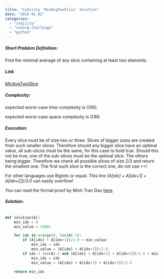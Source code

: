 ```yaml
---
title: "Codility 'MinAvgTwoSlice' Solution"
date: "2015-01-02"
categories: 
  - "codility"
  - "coding-challenge"
  - "python"
---
```


##### Short Problem Definition:

Find the minimal average of any slice containing at least two elements.

##### Link

[MinAvgTwoSlice](https://codility.com/demo/take-sample-test/min_avg_two_slice)

##### Complexity:

expected worst-case time complexity is O(N);

expected worst-case space complexity is O(N)

##### Execution:

Every slice must be of size two or three. Slices of bigger sizes are created from such smaller slices. Therefore should any bigger slice have an optimal value, all sub-slices must be the same, for this case to hold true. Should this not be true, one of the sub-slices must be the optimal slice. The others being bigger. Therefore we check all possible slices of size 2/3 and return the smallest one. The first such slice is the correct one, do not use <=!

For other languages use BigInts or equal. This line _(A\[idx\] + A\[idx+1\] + A\[idx+2\])/3.0_ can easily overflow!

You can read the formal proof by Minh Tran Dao [here](https://github.com/daotranminh/playground/blob/master/src/codibility/MinAvgTwoSlice/proof.pdf).

##### Solution:

```python

def solution(A):
    min_idx = 0
    min_value = 10001

    for idx in xrange(0, len(A)-1):
        if (A[idx] + A[idx+1])/2.0 < min_value:
            min_idx = idx
            min_value = (A[idx] + A[idx+1])/2.0
        if idx < len(A)-2 and (A[idx] + A[idx+1] + A[idx+2])/3.0 < min_value:
            min_idx = idx
            min_value = (A[idx] + A[idx+1] + A[idx+2])/3.0

    return min_idx
```
